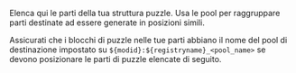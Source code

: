 Elenca qui le parti della tua struttura puzzle. Usa le pool per raggruppare parti destinate ad essere generate in posizioni simili.

Assicurati che i blocchi di puzzle nelle tue parti abbiano il nome del pool di destinazione impostato su `${modid}:${registryname}_<pool_name>` se devono posizionare le parti di puzzle elencate di seguito.